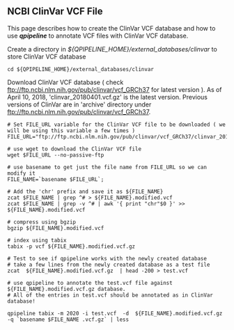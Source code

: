 ## NCBI ClinVar VCF File

This page describes how to create the ClinVar VCF database and how to use **_qpipeline_** to annotate VCF files with ClinVar VCF database.


Create a directory in *${QPIPELINE_HOME}/external_databases/clinvar* to store ClinVar VCF database 
```
cd ${QPIPELINE_HOME}/external_databases/clinvar 
```

Download ClinVar VCF database ( check ftp://ftp.ncbi.nlm.nih.gov/pub/clinvar/vcf_GRCh37 for latest version ). As of April 10, 2018, 'clinvar_20180401.vcf.gz' is the latest version.  Previous versions of ClinVar are in 'archive' directory under ftp://ftp.ncbi.nlm.nih.gov/pub/clinvar/vcf_GRCh37. 
```
# Set FILE_URL variable for the ClinVar VCF file to be downloaded ( we will be using this variable a few times )
FILE_URL="ftp://ftp.ncbi.nlm.nih.gov/pub/clinvar/vcf_GRCh37/clinvar_20180401.vcf.gz"

# use wget to download the ClinVar VCF file
wget $FILE_URL --no-passive-ftp

# use basename to get just the file name from FILE_URL so we can modify it 
FILE_NAME=`basename $FILE_URL`;

# Add the 'chr' prefix and save it as ${FILE_NAME} 
zcat $FILE_NAME | grep ^# > ${FILE_NAME}.modified.vcf 
zcat $FILE_NAME | grep -v ^# | awk '{ print "chr"$0 }' >>  ${FILE_NAME}.modified.vcf 

# compress using bgzip 
bgzip ${FILE_NAME}.modified.vcf 

# index using tabix
tabix -p vcf ${FILE_NAME}.modified.vcf.gz 

# Test to see if qpipeline works with the newly created database
# take a few lines from the newly created database as a test file
zcat  ${FILE_NAME}.modified.vcf.gz  | head -200 > test.vcf 

# use qpipeline to annotate the test.vcf file against ${FILE_NAME}.modified.vcf.gz database.  
# All of the entries in test.vcf should be annotated as in ClinVar database!

qpipeline tabix -m 2020 -i test.vcf  -d  ${FILE_NAME}.modified.vcf.gz  -q `basename $FILE_NAME .vcf.gz` | less 

```
